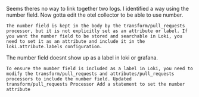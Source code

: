 Seems theres no way to link together two logs. I identified a way using the number field. Now gotta edit the otel collector to be able to use number.

`The number field is kept in the body by the transform/pull_requests processor, but it is not explicitly set as an attribute or label. If you want the number field to be stored and searchable in Loki, you need to set it as an attribute and include it in the loki.attribute.labels configuration.`

The number field doesnt show up as a label in loki or grafana.

`To ensure the number field is included as a label in Loki, you need to modify the transform/pull_requests and attributes/pull_requests processors to include the number field.
Updated transform/pull_requests Processor
Add a statement to set the number attribute`